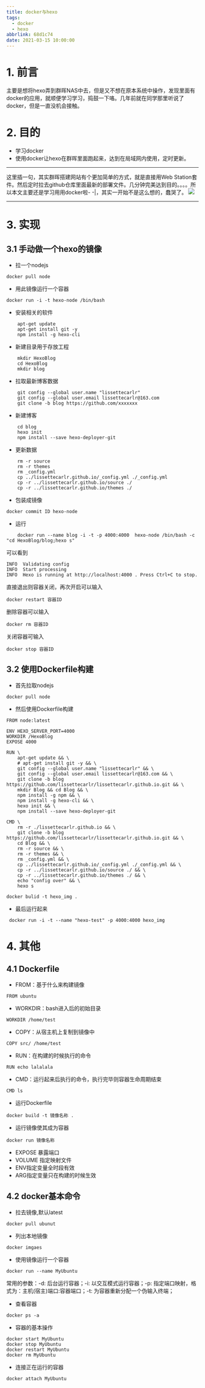 ```yaml
---
title: docker与hexo
tags:
  - docker
  - hexo
abbrlink: 68d1c74
date: 2021-03-15 10:00:00
---
```


# 1. 前言
主要是想将hexo弄到群晖NAS中去，但是又不想在原本系统中操作，发现里面有docker的应用，就顺便学习学习，捣鼓一下咯。几年前就在同学那里听说了docker，但是一直没机会接触。

<!-- more -->

# 2. 目的
* 学习docker
* 使用docker让hexo在群晖里面跑起来，达到在局域网内使用，定时更新。
-----------
这里插一句，其实群晖搭建网站有个更加简单的方式，就是直接用Web Station套件。然后定时拉去github仓库里面最新的部署文件。几分钟完美达到目的。。。。所以本文主要还是学习用用docker啦- -|，其实一开始不是这么想的，蠢哭了。
![](docker与hexo/p_1.png)

-----------


# 3. 实现
## 3.1 手动做一个hexo的镜像

* 拉一个nodejs

```
docker pull node
```

* 用此镜像运行一个容器

```
docker run -i -t hexo-node /bin/bash
```

* 安装相关的软件

```
    apt-get update
    apt-get install git -y
    npm install -g hexo-cli
```

* 新建目录用于存放工程

```
    mkdir HexoBlog
    cd HexoBlog
    mkdir blog
```

* 拉取最新博客数据

```
    git config --global user.name "lissettecarlr"
    git config --global user.email lissettecarlr@163.com
    git clone -b blog https://github.com/xxxxxxx
```

* 新建博客

```
    cd blog
    hexo init
    npm install --save hexo-deployer-git
```

* 更新数据

```
    rm -r source 
    rm -r themes 
    rm _config.yml 
    cp ../lissettecarlr.github.io/_config.yml ./_config.yml 
    cp -r ../lissettecarlr.github.io/source ./ 
    cp -r ../lissettecarlr.github.io/themes ./ 
```

* 包装成镜像

```
docker commit ID hexo-node
```

* 运行
```
    docker run --name blog -i -t -p 4000:4000  hexo-node /bin/bash -c "cd HexoBlog/blog;hexo s"
```
可以看到
```
INFO  Validating config
INFO  Start processing
INFO  Hexo is running at http://localhost:4000 . Press Ctrl+C to stop.
```
直接退出则容器关闭，再次开启可以输入
```
docker restart 容器ID
```
删除容器可以输入
```
docker rm 容器ID
```
关闭容器可输入
```
docker stop 容器ID
```

## 3.2 使用Dockerfile构建
* 首先拉取nodejs
```
docker pull node
```
* 然后使用Dockerfile构建
```
FROM node:latest

ENV HEXO_SERVER_PORT=4000
WORKDIR /HexoBlog
EXPOSE 4000

RUN \
    apt-get update && \
    # apt-get install git -y && \
    git config --global user.name "lissettecarlr" && \
    git config --global user.email lissettecarlr@163.com && \
    git clone -b blog https://github.com/lissettecarlr/lissettecarlr.github.io.git && \
    mkdir Blog && cd Blog && \
    npm install -g npm && \
    npm install -g hexo-cli && \
    hexo init && \
    npm install --save hexo-deployer-git

CMD \
    rm -r ./lissettecarlr.github.io && \
    git clone -b blog https://github.com/lissettecarlr/lissettecarlr.github.io.git && \
    cd Blog && \
    rm -r source && \
    rm -r themes && \
    rm _config.yml && \
    cp ../lissettecarlr.github.io/_config.yml ./_config.yml && \
    cp -r ../lissettecarlr.github.io/source ./ && \
    cp -r ../lissettecarlr.github.io/themes ./ && \
    echo "config over" && \
    hexo s

```

```
docker bulid -t hexo_img .
```

* 最后运行起来
```
 docker run -i -t --name "hexo-test" -p 4000:4000 hexo_img
```



# 4. 其他

## 4.1 Dockerfile

* FROM：基于什么来构建镜像

```
FROM ubuntu
```

* WORKDIR：bash进入后的初始目录

```
WORKDIR /home/test
```

* COPY：从宿主机上复制到镜像中

```
COPY src/ /home/test
```

* RUN：在构建的时候执行的命令

```
RUN echo lalalala
```

* CMD：运行起来后执行的命令，执行完毕则容器生命周期结束

```
CMD ls
```

* 运行Dockerfile

```
docker build -t 镜像名称 .
```

* 运行镜像使其成为容器

```
docker run 镜像名称
```

* EXPOSE 暴露端口
* VOLUME 指定映射文件
* ENV指定变量全时段有效
* ARG指定变量只在构建的时候生效

## 4.2 docker基本命令

* 拉去镜像,默认latest
```
docker pull ubunut
```

* 列出本地镜像
```
docker imgaes
```

* 使用镜像运行一个容器
```
docker run --name MyUbuntu 
```
常用的参数：-d: 后台运行容器；-i: 以交互模式运行容器；-p: 指定端口映射，格式为：主机(宿主)端口:容器端口；-t: 为容器重新分配一个伪输入终端；

* 查看容器
```
docker ps -a
```

* 容器的基本操作
```
docker start MyUbuntu
docker stop MyUbuntu
docker restart MyUbuntu
docker rm MyUbuntu
```

* 连接正在运行的容器
```
docker attach MyUbuntu
```